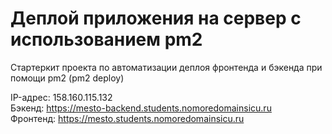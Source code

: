 # Деплой приложения на сервер с использованием pm2

Стартеркит проекта по автоматизации деплоя фронтенда и бэкенда при помощи pm2 (pm2 deploy)

IP-адрес: 158.160.115.132 <br>
Бэкенд: https://mesto-backend.students.nomoredomainsicu.ru <br>
Фронтенд: https://mesto.students.nomoredomainsicu.ru <br>
